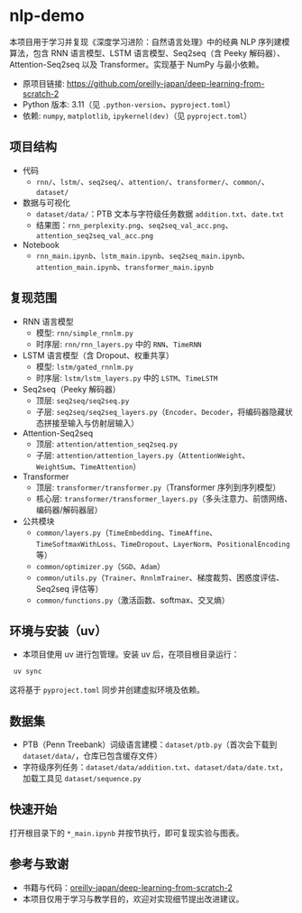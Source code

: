 # nlp-demo

 本项目用于学习并复现《深度学习进阶：自然语言处理》中的经典 NLP 序列建模算法，包含 RNN 语言模型、LSTM 语言模型、Seq2seq（含 Peeky 解码器）、Attention-Seq2seq 以及 Transformer。实现基于 NumPy 与最小依赖。

- 原项目链接: https://github.com/oreilly-japan/deep-learning-from-scratch-2
- Python 版本: 3.11（见 `.python-version`、`pyproject.toml`）
- 依赖: `numpy`, `matplotlib`, `ipykernel(dev)`（见 `pyproject.toml`）

## 项目结构

- 代码
  - `rnn/`、`lstm/`、`seq2seq/`、`attention/`、`transformer/`、`common/`、`dataset/`
- 数据与可视化
  - `dataset/data/`：PTB 文本与字符级任务数据 `addition.txt`、`date.txt`
  - 结果图：`rnn_perplexity.png`、`seq2seq_val_acc.png`、`attention_seq2seq_val_acc.png`
- Notebook
  - `rnn_main.ipynb`、`lstm_main.ipynb`、`seq2seq_main.ipynb`、`attention_main.ipynb`、`transformer_main.ipynb`

## 复现范围

- RNN 语言模型
  - 模型: `rnn/simple_rnnlm.py`
  - 时序层: `rnn/rnn_layers.py` 中的 `RNN`、`TimeRNN`
- LSTM 语言模型（含 Dropout、权重共享）
  - 模型: `lstm/gated_rnnlm.py`
  - 时序层: `lstm/lstm_layers.py` 中的 `LSTM`、`TimeLSTM`
- Seq2seq（Peeky 解码器）
  - 顶层: `seq2seq/seq2seq.py`
  - 子层: `seq2seq/seq2seq_layers.py`（`Encoder`、`Decoder`，将编码器隐藏状态拼接至输入与仿射层输入）
- Attention-Seq2seq
  - 顶层: `attention/attention_seq2seq.py`
  - 子层: `attention/attention_layers.py`（`AttentionWeight`、`WeightSum`、`TimeAttention`）
- Transformer
  - 顶层: `transformer/transformer.py`（Transformer 序列到序列模型）
  - 核心层: `transformer/transformer_layers.py`（多头注意力、前馈网络、编码器/解码器层）
- 公共模块
  - `common/layers.py`（`TimeEmbedding`、`TimeAffine`、`TimeSoftmaxWithLoss`、`TimeDropout`、`LayerNorm`、`PositionalEncoding` 等）
  - `common/optimizer.py`（`SGD`、`Adam`）
  - `common/utils.py`（`Trainer`、`RnnlmTrainer`、梯度裁剪、困惑度评估、Seq2seq 评估等）
  - `common/functions.py`（激活函数、softmax、交叉熵）

## 环境与安装（uv）

- 本项目使用 uv 进行包管理。安装 uv 后，在项目根目录运行：

```bash
 uv sync
```

 这将基于 `pyproject.toml` 同步并创建虚拟环境及依赖。

## 数据集

- PTB（Penn Treebank）词级语言建模：`dataset/ptb.py`（首次会下载到 `dataset/data/`，仓库已包含缓存文件）
- 字符级序列任务：`dataset/data/addition.txt`、`dataset/data/date.txt`，加载工具见 `dataset/sequence.py`

## 快速开始

 打开根目录下的 `*_main.ipynb` 并按节执行，即可复现实验与图表。

## 参考与致谢

- 书籍与代码：[oreilly-japan/deep-learning-from-scratch-2](https://github.com/oreilly-japan/deep-learning-from-scratch-2)
- 本项目仅用于学习与教学目的，欢迎对实现细节提出改进建议。
